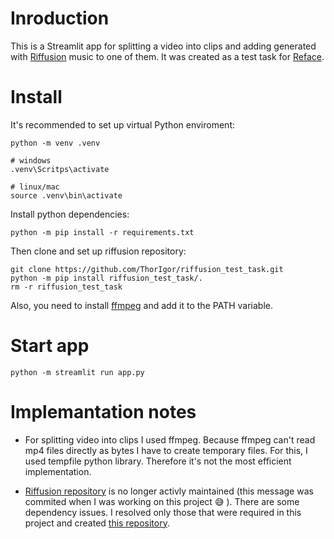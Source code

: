 # Inroduction

This is a Streamlit app for splitting a video into clips and adding generated with [Riffusion](https://github.com/riffusion/riffusion-hobby) music to one of them. It was created as a test task for [Reface](https://reface.ai/).

# Install

It's recommended to set up virtual Python enviroment: 

```
python -m venv .venv

# windows
.venv\Scritps\activate

# linux/mac
source .venv\bin\activate
```

Install python dependencies:

```
python -m pip install -r requirements.txt
```

Then clone and set up riffusion repository:

```
git clone https://github.com/ThorIgor/riffusion_test_task.git
python -m pip install riffusion_test_task/.
rm -r riffusion_test_task
```

Also, you need to install [ffmpeg](https://www.ffmpeg.org/) and add it to the PATH variable.

# Start app

```
python -m streamlit run app.py
```

# Implemantation notes

* For splitting video into clips I used ffmpeg. Because ffmpeg can't read mp4 files directly as bytes I have to create temporary files. For this, I used tempfile python library. Therefore it's not the most efficient implementation.

* [Riffusion repository](https://github.com/riffusion/riffusion-hobby) is no longer activly maintained (this message was commited when I was working on this project :sweat_smile: ). There are some dependency issues. I resolved only those that were required in this project and created [this repository](https://github.com/ThorIgor/riffusion_test_task).

